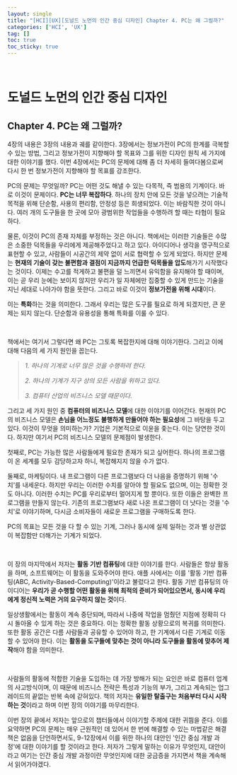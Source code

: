 ```yaml
---
layout: single
title: "[HCI][UX][도널드 노먼의 인간 중심 디자인] Chapter 4. PC는 왜 그럴까?"
categories: ['HCI', 'UX']
tag: []
toc: true
toc_sticky: true
---
```




<br>

# 도널드 노먼의 인간 중심 디자인

## Chapter 4. PC는 왜 그럴까?

4장의 내용은 3장의 내용과 궤를 같이한다. 3장에서는 정보가전이 PC의 한계를 극복할 수 있는 방법, 그리고 정보가전이 지향해야 할 목표와 그를 위한 디자인 원칙 세 가지에 대한 이야기를 했다. 이번 4장에서는 PC의 문제에 대해 좀 더 자세히 들여다봄으로써 다시 한 번 정보가전이 지향해야 할 목표를 강조한다. 

PC의 문제는 무엇일까? PC는 어떤 것도 해낼 수 있는 다목적, 즉 범용의 기계이다. 바로 이것이 문제이다. **PC는 너무 복잡하다**. 하나의 장치 안에 모든 것을 넣으려는 기술적 목적을 위해 단순함, 사용의 편리함, 안정성 등은 희생되었다. 이는 바람직한 것이 아니다. 여러 개의 도구들을 한 곳에 모아 광범위한 작업들을 수행하려 할 때는 타협이 필요하다. 

물론, 이것이 PC의 존재 자체를 부정하는 것은 아니다. 책에서는 이러한 기술들은 수많은 소중한 덕목들을 우리에게 제공해주었다고 하고 있다. 아이디어나 생각을 영구적으로 표현할 수 있고, 사람들이 시공간의 제약 없이 서로 협력할 수 있게 되었다. 하지만 문제는 **현재의 기술이 갖는 불편함과 결점이 지금까지 언급한 덕목들을 압도**해가기 시작했다는 것이다. 이제는 수고를 적게하고 불편을 덜 느끼면서 유익함을 유지해야 할 때이며, 이는 곧 우리 눈에는 보이지 않지만 우리가 일 자체에만 집중할 수 있게 만드는 기술을 지닌 세대로 나아가야 함을 뜻한다. 그리고 바로 이것이 **정보가전을 위해 시대**이다. 

이는 **특화**하는 것을 의미한다. 그래서 우리는 많은 도구를 필요로 하게 되겠지만, 큰 문제는 되지 않는다. 단순함과 유용성을 통해 특화를 이룰 수 있다. 

<br>

책에서는 여기서 그렇다면 왜 PC는 그토록 복잡한지에 대해 이야기한다. 그리고 이에 대해 다음의 세 가지 원인을 꼽는다. 

> _1. 하나의 기계로 너무 많은 것을 수행하려 한다._
>
> _2. 하나의 기계가 지구 상의 모든 사람을 위하고 있다._
>
> _3. 컴퓨터 산업의 비즈니스 모델 때문이다._

그리고 세 가지 원인 중 **컴퓨터의 비즈니스 모델**에 대한 이야기를 이어간다. 현재의 PC의 비즈니스 모델은 **손님을 어느정도 불행하게 만들어야 하는 필요성**에 그 바탕을 두고 있다. 이것이 무엇을 의미하는가? 기업은 기본적으로 이윤을 좇는다. 이는 당연한 것이다. 하지만 여기서 PC의 비즈니스 모델의 문제점이 발생한다. 

첫째로, PC는 가능한 많은 사람들에게 필요한 존재가 되고 싶어한다. 하나의 프로그램이 온 세계를 모두 감당하고자 하니, 복잡해지지 않을 수가 없다. 

둘째로, 마케팅이다. 내 프로그램이 다른 프로그램보다 더 나음을 증명하기 위해 '수치'를 내세운다. 하지만 우리는 이러한 수치를 알아야 할 필요도 없으며, 이는 정확한 것도 아니다. 이러한 수치는 PC를 우리로부터 멀어지게 할 뿐이다. 또한 이들은 완벽한 프로그램을 만들지 않는다. 기존의 프로그램보다 새로 나온 프로그램이 더 낫다는 것을 '수치'로 이야기하며, 다시금 소비자들이 새로운 프로그램을 구매하도록 한다. 

PC의 목표는 모든 것을 다 할 수 있는 기계, 그러나 동시에 실제 일하는 것과 별 상관없이 복잡함만 더해가는 기계가 되었다. 

<br>

이 장의 마지막에서 저자는 **활동 기반 컴퓨팅**에 대한 이야기를 한다. 사람들은 항상 활동을 하며, 소프트웨어는 이 활동을 도와주어야 한다. 애플 사에서는 이를 '활동 기반 컴퓨팅(ABC, Activity-Based-Computing)'이라고 불렀다고 한다. 활동 기반 컴퓨팅의 아이디어는 **우리가 곧 수행할 어떤 활동을 위해 최적의 준비가 되어있으면서, 동시에 우리에게 정신적 노력은 거의 요구하지 않는 것**이다. 

일상생활에서는 활동이 계속 중단되며, 따라서 나중에 작업을 멈췄던 지점에 정확히 다시 돌아올 수 있게 하는 것은 중요하다. 이는 정확한 활동 상황으로의 복귀를 의미한다. 또한 활동 공간은 다름 사람들과 공유할 수 있어야 하고, 한 기계에서 다른 기계로 이동할 수 있어야 한다. 이는 **활동을 도구들에 맞추는 것이 아니라 도구들을 활동에 맞추어 제작**해야 함을 의미한다. 

<br>

사람들의 활동에 적합한 기술을 도입하는 데 가장 방해가 되는 요인은 바로 컴퓨터 업계의 사고방식이며, 이 때문에 비즈니스 전략은 특성과 기능의 부가, 그리고 계속되는 업그레이드의 끝없는 반복 속에 갇혀있다. 책의 저자는 **유일한 탈출구는 처음부터 다시 시작하는 것**이라고 하며 이번 장의 이야기를 마무리한다. 

이번 장의 끝에서 저자는 앞으로의 챕터들에서 이야기할 주제에 대한 귀띔을 준다. 이를 요약하면 PC의 문제는 매우 근원적인 데 있어서 한 번에 해결할 수 있는 마법같은 해결책은 없음을 단언하면서도, 9-12장에서 이를 위한 하나의 대안인 '인간 중심 개발 과정'에 대한 이야기를 할 것이라고 한다. 저자가 그렇게 말하는 이유가 무엇인지, 대안이라고 여기는 인간 중심 개발 과정이란 무엇인지에 대한 궁금증을 가지면서 책을 계속해서 읽어가야겠다. 

















